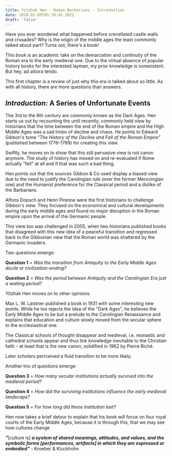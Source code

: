 ```yaml
---
title: Yitzhak Hen - Roman Barbarians - Introduction
date: 2018-01-09T05:39:45.582Z
draft: 'false'
---
```

Have you ever wondered what happened before crenellated castle walls and crusades? Why is the origin of the middle ages the least commonly talked about part? Turns out, there's a book!

This book is an academic take on the demarcation and continuity of the Roman era to the early medieval one. Due to the virtual absence of popular history books for the interested layman, my prior knowledge is nonexistent. But hey, ad altiora tendo.

This first chapter is a review of just why this era is talked about so little. As with all history, there are more questions than answers.

## *Introduction:* A Series of Unfortunate Events

The 3rd to the 8th century are commonly known as the Dark Ages. Hen starts us out by recounting the until recently, commonly held view by historians that the time between the end of the Roman empire and the High Middle Ages was a sad limbo of decline and chaos. He points to Edward Gibbon's tome *"The History of the Decline and Fall of the Roman Empire"* (published between 1776–1789) for creating this view.

Swiftly, he moves on to show that this still pervasive view is not canon anymore. The study of history has moved on and re-evaluated if Rome actually "fell" at all and if that was such a bad thing. 

Hen points out that the sources Gibbon & Co used display a biased view due to the need to justify the Carolingian rule (over the former Merovingian one) and the Humanist preference for the Classical period and a dislike of the Barbarians.

Alfons Dopsch and Henri Pirenne were the first historians to challenge Gibbon's view. They focused on the economical and cultural developments during the early middle ages and found no major disruption in the Roman empire upon the arrival of the Germanic people.

This view too was challenged in 2005, when two historians published books that disagreed with this new idea of a peaceful transition and regressed back to the Gibbonian view that the Roman world was shattered by the Germanic invaders.

Two questions emerge:

**Question 1** = *Was the transition from Antiquity to the Early Middle Ages docile or civilization-ending?*

**Question 2** = *Was the period between Antiquity and the Carolingian Era just a waiting period?*

Yitzhak Hen moves on to other opinions.

Max L. W. Laistner published a book in 1931 with some interesting new points. While he too rejects the idea of the "Dark Ages", he believes the Early Middle Ages to be but a prelude to the Carolingian Renaissance and explains that education and culture slowly moved from the secular sphere to the ecclesiastical one. 

The Classical schools of thought disappear and medieval, i.e. monastic and cathedral schools appear and thus link knowledge inevitable to the Christian faith - at least that is the new canon, solidified in 1962 by Pierre Riché.

Later scholars perrceived a fluid transition to be more likely.

Another trio of questions emerge:

**Question 3** = *How many secular institutions actually survived into the medieval period?*

**Question 4** = *How did the surviving institutions influence the early medieval landscape?*

**Question 5** = *For how long did these institution last?*

Hen now takes a brief detour to explain that his book will focus on four royal courts of the Early Middle Ages, because it is through this, that we may see how cultures change 


***"***[culture is] ***a system of shared meanings, attitudes, and values, and the symbolic forms [performances, artifacts] in which they are expressed or embodied"*** - Kroeber & Kluckhohn









